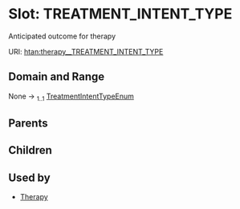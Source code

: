 
# Slot: TREATMENT_INTENT_TYPE

Anticipated outcome for therapy

URI: [htan:therapy__TREATMENT_INTENT_TYPE](https://w3id.org/htan/therapy__TREATMENT_INTENT_TYPE)


## Domain and Range

None &#8594;  <sub>1..1</sub> [TreatmentIntentTypeEnum](TreatmentIntentTypeEnum.md)

## Parents


## Children


## Used by

 * [Therapy](Therapy.md)
